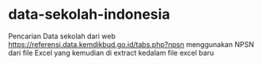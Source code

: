# data-sekolah-indonesia
Pencarian Data sekolah  dari web https://referensi.data.kemdikbud.go.id/tabs.php?npsn menggunakan NPSN dari file Excel yang kemudian di extract kedalam file excel baru
